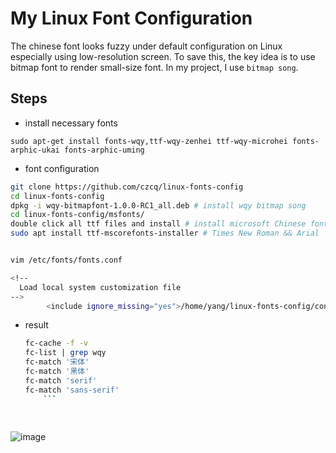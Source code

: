 # My Linux Font Configuration
The chinese font looks fuzzy under default configuration on Linux especially using low-resolution screen. To save this, the key idea is to use bitmap font to render small-size font. In my project, I use `bitmap song`.

## Steps

* install necessary fonts
```
sudo apt-get install fonts-wqy,ttf-wqy-zenhei ttf-wqy-microhei fonts-arphic-ukai fonts-arphic-uming
```

 

* font configuration
```bash
git clone https://github.com/czcq/linux-fonts-config
cd linux-fonts-config
dpkg -i wqy-bitmapfont-1.0.0-RC1_all.deb # install wqy bitmap song
cd linux-fonts-config/msfonts/
double click all ttf files and install # install microsoft Chinese fonts
sudo apt install ttf-mscorefonts-installer # Times New Roman && Arial
```

```bash

vim /etc/fonts/fonts.conf

<!--
  Load local system customization file
-->
        <include ignore_missing="yes">/home/yang/linux-fonts-config/conf.d/</include>
```

* result
	```bash
	fc-cache -f -v
	fc-list | grep wqy
	fc-match '宋体'
	fc-match '黑体'
	fc-match 'serif'
	fc-match 'sans-serif'
        ```
        
        
![image](https://user-images.githubusercontent.com/16433413/138245945-a05771c0-83d4-4ef5-aba5-815e4c99cfaf.png)






